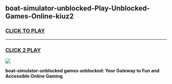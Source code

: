 
## boat-simulator-unblocked-Play-Unblocked-Games-Online-kiuz2
<h3>
<a href="https://premium76.site?title=boat-simulator-unblocked&ref=25A">CLICK TO PLAY</a></h3>
<hr>

<h3>
<a href="https://premium76.site?title=boat-simulator-unblocked&ref=25A">CLICK 2 PLAY</a>
  
</h3>

<a href="https://premium76.site?title=boat-simulator-unblocked&ref=25A"><img src="https://clearcache.store/games.png"></a>


**boat-simulator-unblocked games unblocked: Your Gateway to Fun and Accessible Online Gaming**
